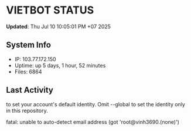 # VIETBOT STATUS
**Updated**: Thu Jul 10 10:05:01 PM +07 2025

## System Info
- IP: 103.77.172.150
- Uptime: up 5 days, 1 hour, 52 minutes
- Files: 6864

## Last Activity

to set your account's default identity.
Omit --global to set the identity only in this repository.

fatal: unable to auto-detect email address (got 'root@vinh3690.(none)')
